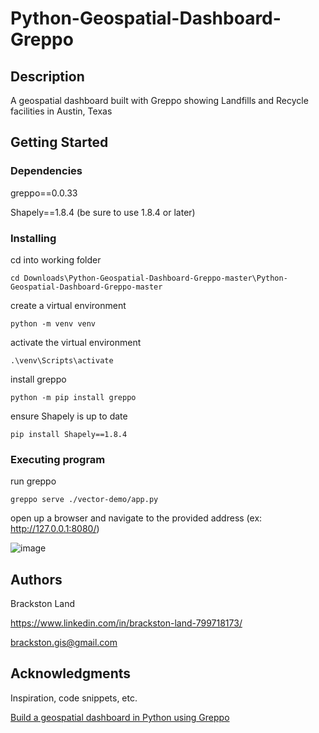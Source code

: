 # Python-Geospatial-Dashboard-Greppo

## Description

A geospatial dashboard built with Greppo showing Landfills and Recycle facilities in Austin, Texas

## Getting Started

### Dependencies

greppo==0.0.33

Shapely==1.8.4 (be sure to use 1.8.4 or later)


### Installing

cd into working folder

```
cd Downloads\Python-Geospatial-Dashboard-Greppo-master\Python-Geospatial-Dashboard-Greppo-master
```
create a virtual environment

```
python -m venv venv
```
activate the virtual environment

```
.\venv\Scripts\activate
```
install greppo

```
python -m pip install greppo
```
ensure Shapely is up to date

```
pip install Shapely==1.8.4
```


### Executing program

run greppo 

```
greppo serve ./vector-demo/app.py
```

open up a browser and navigate to the provided address (ex:  http://127.0.0.1:8080/)



![image](https://github.com/Brackston-Land/Python-Geospatial-Dashboard-Greppo/assets/147285744/95dbbd3b-bae7-4328-9216-5109c925ab10)



## Authors

Brackston Land 

https://www.linkedin.com/in/brackston-land-799718173/

brackston.gis@gmail.com


## Acknowledgments

Inspiration, code snippets, etc.

[Build a geospatial dashboard in Python using Greppo](https://towardsdatascience.com/build-a-geospatial-dashboard-in-python-using-greppo-60aff44ba6c9)
